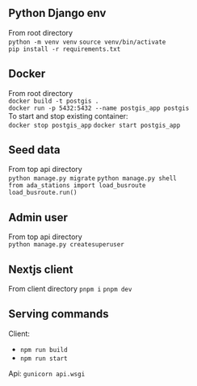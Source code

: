 ## Python Django env
From root directory  
`python -m venv venv`
`source venv/bin/activate`  
`pip install -r requirements.txt`

## Docker
From root directory  
`docker build -t postgis .`  
`docker run -p 5432:5432 --name postgis_app postgis`  
To start and stop existing container:  
`docker stop postgis_app`
`docker start postgis_app`

## Seed data
From top api directory  
`python manage.py migrate`
`python manage.py shell`  
`from ada_stations import load_busroute`  
`load_busroute.run()`

## Admin user
From top api directory  
`python manage.py createsuperuser`  

## Nextjs client
From client directory
```pnpm i```
```pnpm dev```

## Serving commands
Client:
- `npm run build`  
- `npm run start`

Api:
`gunicorn api.wsgi`
